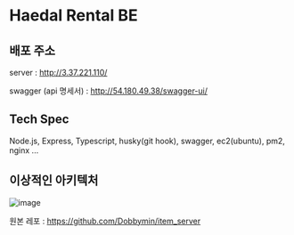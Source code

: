 # Haedal Rental BE
## 배포 주소
server : http://3.37.221.110/

swagger (api 명세서) : http://54.180.49.38/swagger-ui/

## Tech Spec
Node.js, Express, Typescript, husky(git hook), swagger, ec2(ubuntu), pm2, nginx ...

## 이상적인 아키텍처
![image](https://github.com/user-attachments/assets/bca41998-7648-4e6f-8c80-2bf4af35f804)


원본 레포 : https://github.com/Dobbymin/item_server
